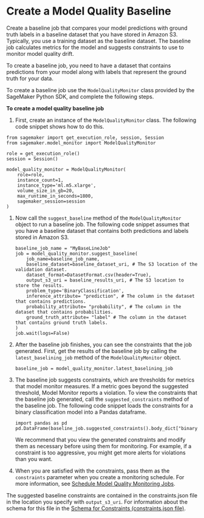 # Create a Model Quality Baseline<a name="model-monitor-model-quality-baseline"></a>

Create a baseline job that compares your model predictions with ground truth labels in a baseline dataset that you have stored in Amazon S3\. Typically, you use a training dataset as the baseline dataset\. The baseline job calculates metrics for the model and suggests constraints to use to monitor model quality drift\.

To create a baseline job, you need to have a dataset that contains predictions from your model along with labels that represent the ground truth for your data\.

To create a baseline job use the `ModelQualityMonitor` class provided by the SageMaker Python SDK, and complete the following steps\.

**To create a model quality baseline job**

1.  First, create an instance of the `ModelQualityMonitor` class\. The following code snippet shows how to do this\.

   ```
   from sagemaker import get_execution_role, session, Session
   from sagemaker.model_monitor import ModelQualityMonitor
                   
   role = get_execution_role()
   session = Session()
   
   model_quality_monitor = ModelQualityMonitor(
       role=role,
       instance_count=1,
       instance_type='ml.m5.xlarge',
       volume_size_in_gb=20,
       max_runtime_in_seconds=1800,
       sagemaker_session=session
   )
   ```

1. Now call the `suggest_baseline` method of the `ModelQualityMonitor` object to run a baseline job\. The following code snippet assumes that you have a baseline dataset that contains both predictions and labels stored in Amazon S3\.

   ```
   baseline_job_name = "MyBaseLineJob"
   job = model_quality_monitor.suggest_baseline(
       job_name=baseline_job_name,
       baseline_dataset=baseline_dataset_uri, # The S3 location of the validation dataset.
       dataset_format=DatasetFormat.csv(header=True),
       output_s3_uri = baseline_results_uri, # The S3 location to store the results.
       problem_type='BinaryClassification',
       inference_attribute= "prediction", # The column in the dataset that contains predictions.
       probability_attribute= "probability", # The column in the dataset that contains probabilities.
       ground_truth_attribute= "label" # The column in the dataset that contains ground truth labels.
   )
   job.wait(logs=False)
   ```

1. After the baseline job finishes, you can see the constraints that the job generated\. First, get the results of the baseline job by calling the `latest_baselining_job` method of the `ModelQualityMonitor` object\.

   ```
   baseline_job = model_quality_monitor.latest_baselining_job
   ```

1. The baseline job suggests constraints, which are thresholds for metrics that model monitor measures\. If a metric goes beyond the suggested threshold, Model Monitor reports a violation\. To view the constraints that the baseline job generated, call the `suggested_constraints` method of the baseline job\. The following code snippet loads the constraints for a binary classification model into a Pandas dataframe\.

   ```
   import pandas as pd
   pd.DataFrame(baseline_job.suggested_constraints().body_dict["binary_classification_constraints"]).T
   ```

   We recommend that you view the generated constraints and modify them as necessary before using them for monitoring\. For example, if a constraint is too aggressive, you might get more alerts for violations than you want\.

1. When you are satisfied with the constraints, pass them as the `constraints` parameter when you create a monitoring schedule\. For more information, see [Schedule Model Quality Monitoring Jobs](model-monitor-model-quality-schedule.md)\.

The suggested baseline constraints are contained in the constraints\.json file in the location you specify with `output_s3_uri`\. For information about the schema for this file in the [Schema for Constraints \(constraints\.json file\)](model-monitor-byoc-constraints.md)\.